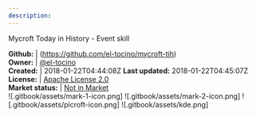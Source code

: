 ```yaml
---
description: 
---
```

Mycroft Today in History - Event skill



**Github:** | (https://github.com/el-tocino/mycroft-tih)  
**Owner:** | [@el-tocino](https://github.com/el-tocino)  
**Created:** | 2018-01-22T04:44:08Z  **Last updated:** 2018-01-22T04:45:07Z  
**License:** | [Apache License 2.0](https://api.github.com/licenses/apache-2.0)  
**Market status:** | [Not in Market](https://market.mycroft.ai/skill/)  
 ![.gitbook/assets/mark-1-icon.png]  ![.gitbook/assets/mark-2-icon.png]  ![.gitbook/assets/picroft-icon.png]  ![.gitbook/assets/kde.png]  
